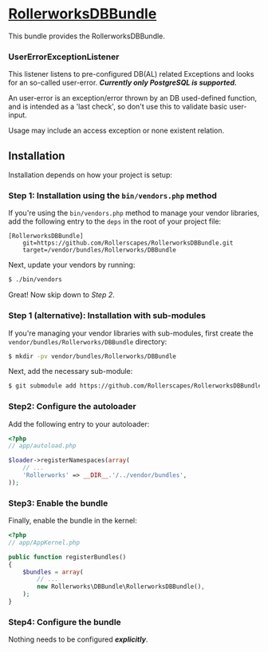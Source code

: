 ﻿[RollerworksDBBundle](http://projects.rollerscapes.net/RollerFramework/)
==================================================

This bundle provides the RollerworksDBBundle.

### UserErrorExceptionListener

This listener listens to pre-configured DB(AL) related Exceptions and looks for an so-called user-error.
***Currently only PostgreSQL is supported.***

An user-error is an exception/error thrown by an DB used-defined function,
and is intended as a 'last check', so don't use this to validate basic user-input.

Usage may include an access exception or none existent relation.

## Installation

Installation depends on how your project is setup:

### Step 1: Installation using the `bin/vendors.php` method

If you're using the `bin/vendors.php` method to manage your vendor libraries,
add the following entry to the `deps` in the root of your project file:

```
[RollerworksDBBundle]
    git=https://github.com/Rollerscapes/RollerworksDBBundle.git
    target=/vendor/bundles/Rollerworks/DBBundle
```

Next, update your vendors by running:

```bash
$ ./bin/vendors
```

Great! Now skip down to *Step 2*.

### Step 1 (alternative): Installation with sub-modules

If you're managing your vendor libraries with sub-modules, first create the
`vendor/bundles/Rollerworks/DBBundle` directory:

```bash
$ mkdir -pv vendor/bundles/Rollerworks/DBBundle
```

Next, add the necessary sub-module:

```bash
$ git submodule add https://github.com/Rollerscapes/RollerworksDBBundle.git vendor/bundles/Rollerworks/DBBundle
```

### Step2: Configure the autoloader

Add the following entry to your autoloader:

```php
<?php
// app/autoload.php

$loader->registerNamespaces(array(
    // ...
    'Rollerworks' => __DIR__.'/../vendor/bundles',
));
```

### Step3: Enable the bundle

Finally, enable the bundle in the kernel:

```php
<?php
// app/AppKernel.php

public function registerBundles()
{
    $bundles = array(
        // ...
        new Rollerworks\DBBundle\RollerworksDBBundle(),
    );
}
```

### Step4: Configure the bundle

Nothing needs to be configured ***explicitly***.